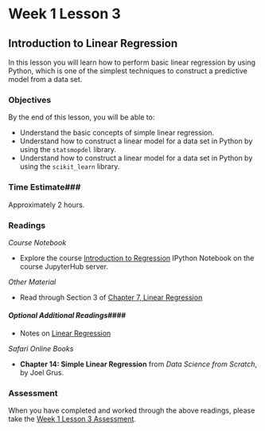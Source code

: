 # Week 1 Lesson 3 #
## Introduction to Linear Regression ##

In this lesson you will learn how to perform basic linear regression by using Python, which is one of the simplest techniques to construct a predictive model from a data set.


### Objectives ###
By the end of this lesson, you will be able to:

- Understand the basic concepts of simple linear regression.
- Understand how to construct a linear model for a data set in Python by using the `statsmopdel` library.
- Understand how to construct a linear model for a data set in Python by using the `scikit_learn` library.

### Time Estimate###

Approximately 2 hours.

### Readings ####

_Course Notebook_
- Explore the course [Introduction to Regression][intro2regress] IPython Notebook on the course JupyterHub server.

_Other Material_
- Read through Section 3 of [Chapter 7, Linear Regression][blr]

#### *Optional Additional Readings*####

- Notes on [Linear Regression](http://people.duke.edu/%7Ernau/Notes_on_linear_regression_analysis--Robert_Nau.pdf)

_Safari Online Books_

- **Chapter 14: Simple Linear Regression** from _Data Science from Scratch_, by Joel Grus.

### Assessment ###

When you have completed and worked through the above readings, please
take the [Week 1 Lesson 3
Assessment](https://learn.illinois.edu/mod/quiz/view.php?id=1844376).

[intro2regress]: ../notebooks/intro2regress.ipynb
[blr]: https://www.openintro.org/download.php?file=os2_07&amp;referrer=/stat/textbook/textbook_os2_chapters.php
